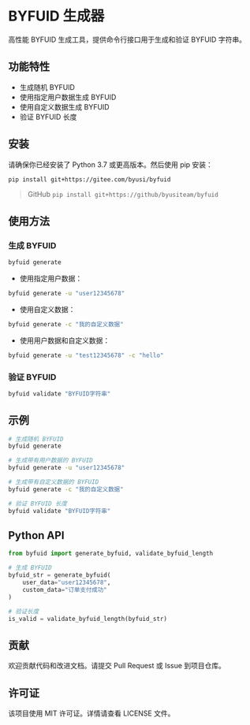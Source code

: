# BYFUID 生成器

高性能 BYFUID 生成工具，提供命令行接口用于生成和验证 BYFUID 字符串。

## 功能特性

- 生成随机 BYFUID
- 使用指定用户数据生成 BYFUID
- 使用自定义数据生成 BYFUID
- 验证 BYFUID 长度

## 安装

请确保你已经安装了 Python 3.7 或更高版本。然后使用 pip 安装：

```bash
pip install git+https://gitee.com/byusi/byfuid
```
> GitHub `pip install git+https://github/byusiteam/byfuid`

## 使用方法

### 生成 BYFUID

```bash
byfuid generate
```

- 使用指定用户数据：

```bash
byfuid generate -u "user12345678"
```

- 使用自定义数据：

```bash
byfuid generate -c "我的自定义数据"
```

- 使用用户数据和自定义数据：

```bash
byfuid generate -u "test12345678" -c "hello"
```

### 验证 BYFUID

```bash
byfuid validate "BYFUID字符串"
```

## 示例

```bash
# 生成随机 BYFUID
byfuid generate

# 生成带有用户数据的 BYFUID
byfuid generate -u "user12345678"

# 生成带有自定义数据的 BYFUID
byfuid generate -c "我的自定义数据"

# 验证 BYFUID 长度
byfuid validate "BYFUID字符串"
```

## Python API
```python
from byfuid import generate_byfuid, validate_byfuid_length

# 生成 BYFUID
byfuid_str = generate_byfuid(
    user_data="user12345678",
    custom_data="订单支付成功"
)

# 验证长度
is_valid = validate_byfuid_length(byfuid_str)
```

## 贡献

欢迎贡献代码和改进文档。请提交 Pull Request 或 Issue 到项目仓库。

## 许可证

该项目使用 MIT 许可证。详情请查看 LICENSE 文件。